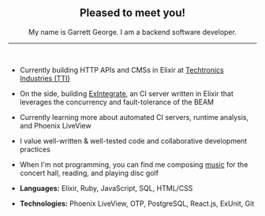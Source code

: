 <div align="center">
  <h2>Pleased to meet you!</h2>
  <p>My name is Garrett George. I am a backend software developer.</p>
</div>

<hr />
<br />

- Currently building HTTP APIs and CMSs in Elixir at [Techtronics Industries (TTI)](https://www.ttigroup.com)

- On the side, building [ExIntegrate](https://github.com/samrose/ex_integrate), an CI server written in Elixir that leverages the concurrency and fault-tolerance of the BEAM

- Currently learning more about automated CI servers, runtime analysis, and Phoenix LiveView

- I value well-written & well-tested code and collaborative development practices

- When I'm not programming, you can find me composing
  [music](https://soundcloud.com/garrettmichaelgeorge) for the concert hall, reading, and playing disc golf

- **Languages:** Elixir, Ruby, JavaScript, SQL, HTML/CSS

- **Technologies:** Phoenix LiveView, OTP, PostgreSQL, React.js, ExUnit, Git
